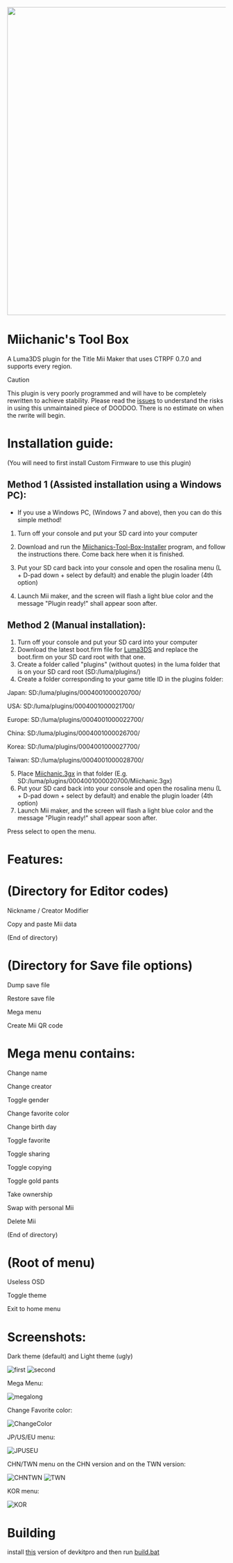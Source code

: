 <p align="center">
<img width="708" height="-1" src="https://user-images.githubusercontent.com/32585652/149023595-aa0d8153-a942-4c2b-947d-a7214ef68e21.png">
</p>

# Miichanic's Tool Box
A Luma3DS plugin for the Title Mii Maker that uses CTRPF 0.7.0 and supports every region.

> [!caution]
> This plugin is very poorly programmed and will have to be completely rewritten to achieve stability.
> Please read the [issues](https://github.com/FoofooTheGuy/Miichanic_Plugin/issues) to understand the risks in using this unmaintained piece of DOODOO.
> There is no estimate on when the rwrite will begin.

# Installation guide:
(You will need to first install Custom Firmware to use this plugin)

Method 1 (Assisted installation using a Windows PC):
---

- If you use a Windows PC, (Windows 7 and above), then you can do this simple method!

1. Turn off your console and put your SD card into your computer

2. Download and run the [Miichanics-Tool-Box-Installer](https://github.com/FoofooTheGuy/Miichanic_Plugin/releases/latest/download/Miichanics-Tool-Box-Installer.exe) program, and follow the instructions there. Come back here when it is finished.
3. Put your SD card back into your console and open the rosalina menu (L + D-pad down + select by default) and enable the plugin loader (4th option)
4. Launch Mii maker, and the screen will flash a light blue color and the message "Plugin ready!" shall appear soon after.

Method 2 (Manual installation):
---
1. Turn off your console and put your SD card into your computer
2. Download the latest boot.firm file for [Luma3DS](https://github.com/LumaTeam/Luma3DS/releases/latest) and
replace the boot.firm on your SD card root with that one.
3. Create a folder called "plugins" (without quotes) in the luma folder that is on your SD card root (SD:/luma/plugins/)
4. Create a folder corresponding to your game title ID in the plugins folder:

Japan: SD:/luma/plugins/0004001000020700/

USA: SD:/luma/plugins/0004001000021700/

Europe: SD:/luma/plugins/0004001000022700/

China: SD:/luma/plugins/0004001000026700/

Korea: SD:/luma/plugins/0004001000027700/

Taiwan: SD:/luma/plugins/0004001000028700/

5. Place [Miichanic.3gx](https://github.com/FoofooTheGuy/Miichanic_Plugin/releases/latest/download/Miichanic.3gx) in that folder (E.g. SD:/luma/plugins/0004001000020700/Miichanic.3gx)
6. Put your SD card back into your console and open the rosalina menu (L + D-pad down + select by default) and enable the plugin loader (4th option)
7. Launch Mii maker, and the screen will flash a light blue color and the message "Plugin ready!" shall appear soon after.

Press select to open the menu.
# Features:

# (Directory for Editor codes)

Nickname / Creator Modifier

Copy and paste Mii data

(End of directory)

# (Directory for Save file options)

Dump save file

Restore save file

Mega menu

Create Mii QR code

# Mega menu contains:

Change name

Change creator

Toggle gender

Change favorite color

Change birth day

Toggle favorite

Toggle sharing

Toggle copying

Toggle gold pants

Take ownership

Swap with personal Mii

Delete Mii

(End of directory)

# (Root of menu)

Useless OSD

Toggle theme

Exit to home menu
# Screenshots:
Dark theme (default) and Light theme (ugly)

![first](https://user-images.githubusercontent.com/32585652/130987833-675f510d-0dfe-4c21-964e-490167394066.png)
![second](https://user-images.githubusercontent.com/32585652/130987860-290ce40d-830e-4aac-9eba-a7fd4b618530.png)

Mega Menu:

![megalong](https://user-images.githubusercontent.com/32585652/145294918-89fb4220-dbbb-4a4a-a785-fa4874113009.png)

Change Favorite color:

![ChangeColor](https://user-images.githubusercontent.com/32585652/133910032-470f58b3-5c04-442c-a9d7-04b0fc8f6ea0.png)

JP/US/EU menu:

![JPUSEU](https://user-images.githubusercontent.com/32585652/130695895-75d2d25c-03b3-4963-95b6-aac232aab580.png)

CHN/TWN menu on the CHN version and on the TWN version:

![CHNTWN](https://user-images.githubusercontent.com/32585652/130695992-10242923-a364-45d1-ba59-bce55d4a8a1b.png)
![TWN](https://user-images.githubusercontent.com/32585652/130696044-32db5ee2-a9b1-4379-95ef-c5b648c34e92.png)

KOR menu:

![KOR](https://user-images.githubusercontent.com/32585652/130696091-d48ac080-61a7-4f96-afb0-2d9fbd8988c6.png)

# Building

install [this](https://mega.nz/file/bzRU1BaA#rwaZNp-_iki1dEwz-rAWrlG67TAg5nW5NxmQSBgBUnE) version of devkitpro and then run [build.bat](https://github.com/FoofooTheGuy/Miichanic_Plugin/blob/main/build.bat)

